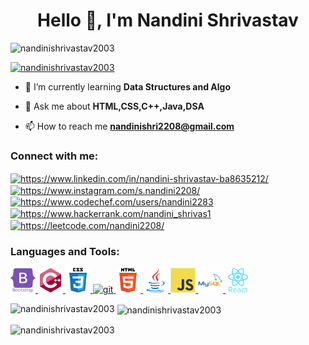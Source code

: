 <h1 align="center">Hello 👋, I'm Nandini Shrivastav</h1>
<p align="left"> <img src="https://komarev.com/ghpvc/?username=nandinishrivastav2003&label=Profile%20views&color=0e75b6&style=flat" alt="nandinishrivastav2003" /> </p>

<p align="left"> <a href="https://github.com/ryo-ma/github-profile-trophy"><img src="https://github-profile-trophy.vercel.app/?username=nandinishrivastav2003" alt="nandinishrivastav2003" /></a> </p>

- 🌱 I’m currently learning **Data Structures and Algo**

- 💬 Ask me about **HTML,CSS,C++,Java,DSA**

- 📫 How to reach me **nandinishri2208@gmail.com**

<h3 align="left">Connect with me:</h3>
<p align="left">
<a href="https://linkedin.com/in/https://www.linkedin.com/in/nandini-shrivastav-ba8635212/" target="blank"><img align="center" src="https://raw.githubusercontent.com/rahuldkjain/github-profile-readme-generator/master/src/images/icons/Social/linked-in-alt.svg" alt="https://www.linkedin.com/in/nandini-shrivastav-ba8635212/" height="30" width="40" /></a>
<a href="https://instagram.com/https://www.instagram.com/s.nandini2208/" target="blank"><img align="center" src="https://raw.githubusercontent.com/rahuldkjain/github-profile-readme-generator/master/src/images/icons/Social/instagram.svg" alt="https://www.instagram.com/s.nandini2208/" height="30" width="40" /></a>
<a href="https://www.codechef.com/users/https://www.codechef.com/users/nandini2283" target="blank"><img align="center" src="https://cdn.jsdelivr.net/npm/simple-icons@3.1.0/icons/codechef.svg" alt="https://www.codechef.com/users/nandini2283" height="30" width="40" /></a>
<a href="https://www.hackerrank.com/https://www.hackerrank.com/nandini_shrivas1" target="blank"><img align="center" src="https://raw.githubusercontent.com/rahuldkjain/github-profile-readme-generator/master/src/images/icons/Social/hackerrank.svg" alt="https://www.hackerrank.com/nandini_shrivas1" height="30" width="40" /></a>
<a href="https://www.leetcode.com/https://leetcode.com/nandini2208/" target="blank"><img align="center" src="https://raw.githubusercontent.com/rahuldkjain/github-profile-readme-generator/master/src/images/icons/Social/leet-code.svg" alt="https://leetcode.com/nandini2208/" height="30" width="40" /></a>
</p>

<h3 align="left">Languages and Tools:</h3>
<p align="left"> <a href="https://getbootstrap.com" target="_blank" rel="noreferrer"> <img src="https://raw.githubusercontent.com/devicons/devicon/master/icons/bootstrap/bootstrap-plain-wordmark.svg" alt="bootstrap" width="40" height="40"/> </a> <a href="https://www.w3schools.com/cpp/" target="_blank" rel="noreferrer"> <img src="https://raw.githubusercontent.com/devicons/devicon/master/icons/cplusplus/cplusplus-original.svg" alt="cplusplus" width="40" height="40"/> </a> <a href="https://www.w3schools.com/css/" target="_blank" rel="noreferrer"> <img src="https://raw.githubusercontent.com/devicons/devicon/master/icons/css3/css3-original-wordmark.svg" alt="css3" width="40" height="40"/> </a> <a href="https://git-scm.com/" target="_blank" rel="noreferrer"> <img src="https://www.vectorlogo.zone/logos/git-scm/git-scm-icon.svg" alt="git" width="40" height="40"/> </a> <a href="https://www.w3.org/html/" target="_blank" rel="noreferrer"> <img src="https://raw.githubusercontent.com/devicons/devicon/master/icons/html5/html5-original-wordmark.svg" alt="html5" width="40" height="40"/> </a> <a href="https://www.java.com" target="_blank" rel="noreferrer"> <img src="https://raw.githubusercontent.com/devicons/devicon/master/icons/java/java-original.svg" alt="java" width="40" height="40"/> </a> <a href="https://developer.mozilla.org/en-US/docs/Web/JavaScript" target="_blank" rel="noreferrer"> <img src="https://raw.githubusercontent.com/devicons/devicon/master/icons/javascript/javascript-original.svg" alt="javascript" width="40" height="40"/> </a> <a href="https://www.mysql.com/" target="_blank" rel="noreferrer"> <img src="https://raw.githubusercontent.com/devicons/devicon/master/icons/mysql/mysql-original-wordmark.svg" alt="mysql" width="40" height="40"/> </a> <a href="https://reactjs.org/" target="_blank" rel="noreferrer"> <img src="https://raw.githubusercontent.com/devicons/devicon/master/icons/react/react-original-wordmark.svg" alt="react" width="40" height="40"/> </a> </p>

<p><img align="left" src="https://github-readme-stats.vercel.app/api/top-langs?username=nandinishrivastav2003&show_icons=true&locale=en&layout=compact" alt="nandinishrivastav2003" /></p>

<p>&nbsp;<img align="center" src="https://github-readme-stats.vercel.app/api?username=nandinishrivastav2003&show_icons=true&locale=en" alt="nandinishrivastav2003" /></p>

<p><img align="center" src="https://github-readme-streak-stats.herokuapp.com/?user=nandinishrivastav2003&" alt="nandinishrivastav2003" /></p>

